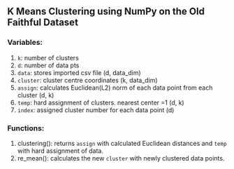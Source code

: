 ## K Means Clustering using NumPy on the Old Faithful Dataset

### Variables: 
1. `k`: number of clusters
2. `d`: number of data pts
3. `data`: stores imported csv file (d, data_dim)
4. `cluster`: cluster centre coordinates (k, data_dim)
5. `assign`: calculates Euclidean(L2) norm of each data point from each cluster (d, k)
6. `temp`: hard assignment of clusters. nearest center =1 (d, k)
7. `index`: assigned cluster number for each data point (d) 

### Functions:
1. clustering(): returns `assign` with calculated Euclidean distances and `temp` with hard assignment of data.  
2. re_mean(): calculates the new `cluster` with newly clustered data points. 
